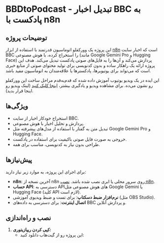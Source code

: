 # BBDtoPodcast - تبدیل اخبار BBC به پادکست با n8n

## توضیحات پروژه
این پروژه یک وورکفلو اتوماسیون قدرتمند با استفاده از ابزار [n8n](https://n8n.io/) است که اخبار سایت BBC را استخراج کرده، با هوش مصنوعی (مانند Google Gemini Pro و Hugging Face) پردازش می‌کند و آن‌ها را به فایل‌های صوتی پادکست تبدیل می‌کند. هدف این پروژه ارائه یک راهکار ساده و بدون کدنویسی برای تولید محتوای صوتی از منابع خبری است که می‌تواند برای یوتیوبرها، پادکسترها یا علاقه‌مندان به اتوماسیون مفید باشد.

این ایده در یک ویدیو یوتیوب آموزش داده شده که قدم‌به‌قدم مراحل ساخت این وورکفلو رو نشون می‌ده. برای مشاهده ویدیو و یادگیری بیشتر، [اینجا کلیک کنید](#) (لینک ویدیو رو اینجا قرار بدید).

## ویژگی‌ها
- استخراج خودکار اخبار از سایت BBC.
- پردازش و تحلیل اخبار با هوش مصنوعی.
- تبدیل متن به گفتار با استفاده از مدل‌های پیشرفته مثل Google Gemini Pro و Hugging Face.
- خروجی به صورت فایل صوتی باکیفیت برای استفاده در پادکست.
- طراحی بدون نیاز به کدنویسی، مناسب برای همه.

## پیش‌نیازها
برای اجرای این پروژه، به موارد زیر نیاز دارید:
- **n8n**: آخرین نسخه از n8n روی سرور محلی یا ابری نصب شده باشد. [نصب n8n](https://docs.n8n.io/).
- **حساب API**: دسترسی به APIهای هوش مصنوعی مثل Google Gemini یا Hugging Face (کلید API لازم است).
- **نرم‌افزار ضبط دسکتاپ**: برای تست و ضبط ویدیوی آموزشی (مثل OBS Studio).
- **اتصال اینترنت**: برای دسترسی به داده‌های BBC و پردازش آنلاین.

## نصب و راه‌اندازی
1. **کپی کردن ریپازیتوری:**
   - این پروژه رو از گیت‌هاب دانلود کنید:
